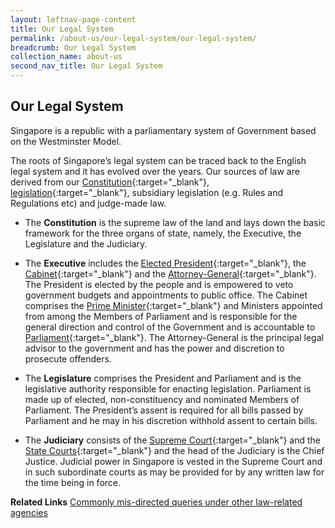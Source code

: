 ```yaml
---
layout: leftnav-page-content
title: Our Legal System
permalink: /about-us/our-legal-system/our-legal-system/
breadcrumb: Our Legal System
collection_name: about-us
second_nav_title: Our Legal System
---
```


Our Legal System
---

Singapore is a republic with a parliamentary system of Government based on the Westminster Model.

The roots of Singapore’s legal system can be traced back to the English legal system and it has evolved over the years. Our sources of law are derived from our [Constitution](https://sso.agc.gov.sg/Act/CONS1963){:target="_blank"}, [legislation](https://sso.agc.gov.sg/){:target="_blank"}, subsidiary legislation (e.g. Rules and Regulations etc) and judge-made law.

* The **Constitution** is the supreme law of the land and lays down the basic framework for the three organs of state, namely, the Executive, the Legislature and the Judiciary.

* The **Executive** includes the [Elected President](https://www.istana.gov.sg/){:target="_blank"}, the [Cabinet](https://www.pmo.gov.sg/the-cabinet){:target="_blank"} and the [Attorney-General](https://www.agc.gov.sg/){:target="_blank"}. The President is elected by the people and is empowered to veto government budgets and appointments to public office. The Cabinet comprises the [Prime Minister](https://www.pmo.gov.sg/){:target="_blank"} and Ministers appointed from among the Members of Parliament and is responsible for the general direction and control of the Government and is accountable to [Parliament](https://www.parliament.gov.sg/){:target="_blank"}. The Attorney-General is the principal legal advisor to the government and has the power and discretion to prosecute offenders.

* The **Legislature** comprises the President and Parliament and is the legislative authority responsible for enacting legislation. Parliament is made up of elected, non-constituency and nominated Members of Parliament. The President’s assent is required for all bills passed by Parliament and he may in his discretion withhold assent to certain bills. 

* The **Judiciary** consists of the [Supreme Court](https://www.supremecourt.gov.sg/){:target="_blank"} and the [State Courts](https://www.statecourts.gov.sg/){:target="_blank"} and the head of the Judiciary is the Chief Justice. Judicial power in Singapore is vested in the Supreme Court and in such subordinate courts as may be provided for by any written law for the time being in force.

**Related Links** [Commonly mis-directed queries under other law-related agencies](/about-us/our-legal-system/queries-under-other-law-related-agencies/)
